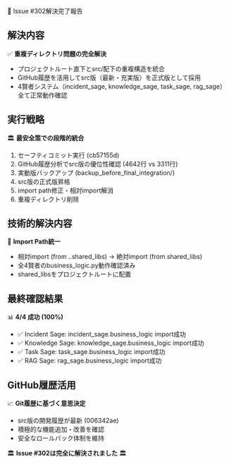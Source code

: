 🎉 Issue #302解決完了報告

## 解決内容
✅ **重複ディレクトリ問題の完全解決**
- プロジェクトルート直下とsrc/配下の重複構造を統合
- GitHub履歴を活用してsrc版（最新・充実版）を正式版として採用
- 4賢者システム（incident_sage, knowledge_sage, task_sage, rag_sage）全て正常動作確認

## 実行戦略
🏛️ **最安全策での段階的統合**
1. セーフティコミット実行 (cb57155d)
2. GitHub履歴分析でsrc版の優位性確認 (4642行 vs 3311行)
3. 実動版バックアップ (backup_before_final_integration/)
4. src版の正式版昇格
5. import path修正・相対import解消
6. 重複ディレクトリ削除

## 技術的解決内容
🔧 **Import Path統一**
- 相対import (from ..shared_libs) → 絶対import (from shared_libs)
- 全4賢者のbusiness_logic.py動作確認済み
- shared_libsをプロジェクトルートに配置

## 最終確認結果
📊 **4/4 成功 (100%)**
- ✅ Incident Sage: incident_sage.business_logic import成功
- ✅ Knowledge Sage: knowledge_sage.business_logic import成功  
- ✅ Task Sage: task_sage.business_logic import成功
- ✅ RAG Sage: rag_sage.business_logic import成功

## GitHub履歴活用
📈 **Git履歴に基づく意思決定**
- src版の開発履歴が最新 (006342ae)
- 積極的な機能追加・改善を確認
- 安全なロールバック体制を維持

🏛️ **Issue #302は完全に解決されました** 🏛️

